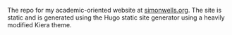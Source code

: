 The repo for my academic-oriented website at [simonwells.org](http://www.simonwells.org). The site is static and is generated using the Hugo static site generator using a heavily modified Kiera theme.

